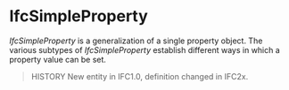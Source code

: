 # IfcSimpleProperty

_IfcSimpleProperty_ is a generalization of a single property object. The various subtypes of _IfcSimpleProperty_ establish different ways in which a property value can be set.

> HISTORY New entity in IFC1.0, definition changed in IFC2x.
